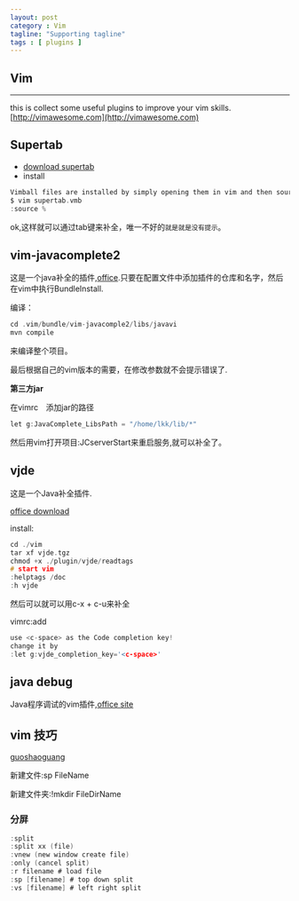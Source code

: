 ```yaml
---
layout: post
category : Vim
tagline: "Supporting tagline"
tags : [ plugins ]
---
```

Vim
---
<!--more-->
---


this is collect some useful plugins to improve your vim skills.[http://vimawesome.com](http://vimawesome.com)

## Supertab

 + [download supertab](http://www.vim.org/scripts/script.php?script_id=1643)
 + install

```C
Vimball files are installed by simply opening them in vim and then sourcing the file:
$ vim supertab.vmb
:source %
```
ok,这样就可以通过tab键来补全，唯一不好的`就是就是没有提示`。

## vim-javacomplete2

这是一个java补全的插件,[office](https://github.com/artur-shaik/vim-javacomplete2).只要在配置文件中添加插件的仓库和名字，然后在vim中执行BundleInstall.

编译：

```C
cd .vim/bundle/vim-javacomple2/libs/javavi
mvn compile
```
来编译整个项目。

最后根据自己的vim版本的需要，在修改参数就不会提示错误了.

**第三方jar**

在vimrc　添加jar的路径

```C
let g:JavaComplete_LibsPath = "/home/lkk/lib/*"
```
然后用vim打开项目:JCserverStart来重启服务,就可以补全了。


## vjde

这是一个Java补全插件.

[office download](http://www.vim.org/scripts/script.php?script_id=1213)

install:
```C
cd ./vim
tar xf vjde.tgz
chmod +x ./plugin/vjde/readtags
# start vim
:helptags /doc
:h vjde
```
然后可以就可以用c-x + c-u来补全

vimrc:add

```C
use <c-space> as the Code completion key!
change it by
:let g:vjde_completion_key='<c-space>'
```
## java debug

Java程序调试的vim插件,[office site](http://www.vim.org/scripts/script.php?script_id=1954)

## vim 技巧

[guoshaoguang](http://guoshaoguang.com/blog/tag/vim/)

新建文件:sp FileName

新建文件夹:!mkdir FileDirName

### 分屏

```C
:split
:split xx (file)
:vnew (new window create file)
:only (cancel split)
:r filename # load file
:sp [filename] # top down split
:vs [filename] # left right split
```
